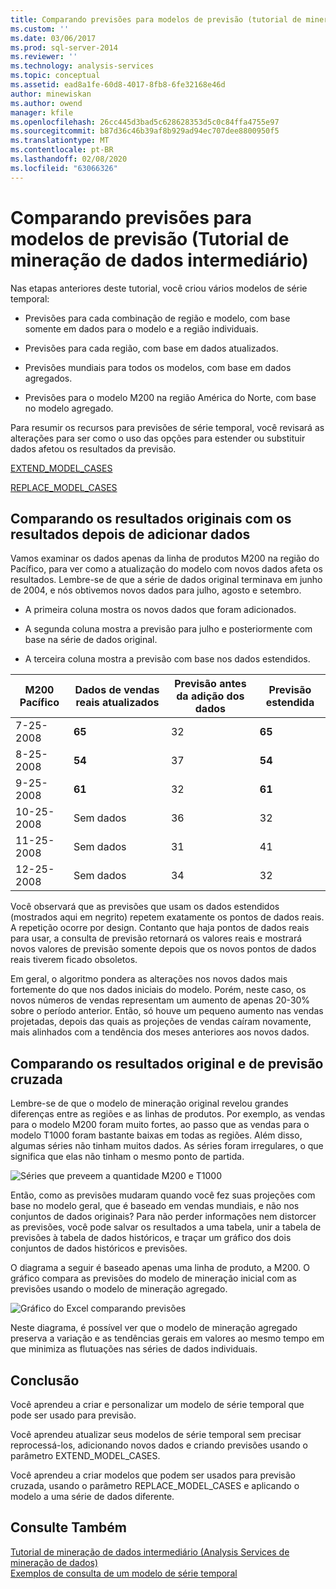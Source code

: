 ```yaml
---
title: Comparando previsões para modelos de previsão (tutorial de mineração de dados intermediários) | Microsoft Docs
ms.custom: ''
ms.date: 03/06/2017
ms.prod: sql-server-2014
ms.reviewer: ''
ms.technology: analysis-services
ms.topic: conceptual
ms.assetid: ead8a1fe-60d8-4017-8fb8-6fe32168e46d
author: minewiskan
ms.author: owend
manager: kfile
ms.openlocfilehash: 26cc445d3bad5c628628353d5c0c84ffa4755e97
ms.sourcegitcommit: b87d36c46b39af8b929ad94ec707dee8800950f5
ms.translationtype: MT
ms.contentlocale: pt-BR
ms.lasthandoff: 02/08/2020
ms.locfileid: "63066326"
---
```

# <a name="comparing-predictions-for-forecasting-models-intermediate-data-mining-tutorial"></a>Comparando previsões para modelos de previsão (Tutorial de mineração de dados intermediário)
  Nas etapas anteriores deste tutorial, você criou vários modelos de série temporal:  
  
-   Previsões para cada combinação de região e modelo, com base somente em dados para o modelo e a região individuais.  
  
-   Previsões para cada região, com base em dados atualizados.  
  
-   Previsões mundiais para todos os modelos, com base em dados agregados.  
  
-   Previsões para o modelo M200 na região América do Norte, com base no modelo agregado.  
  
 Para resumir os recursos para previsões de série temporal, você revisará as alterações para ser como o uso das opções para estender ou substituir dados afetou os resultados da previsão.  
  
 [EXTEND_MODEL_CASES](#bkmk_EXTEND)  
  
 [REPLACE_MODEL_CASES](#bkmk_REPLACE)  
  
##  <a name="bkmk_EXTEND"></a>Comparando os resultados originais com os resultados depois de adicionar dados  
 Vamos examinar os dados apenas da linha de produtos M200 na região do Pacífico, para ver como a atualização do modelo com novos dados afeta os resultados. Lembre-se de que a série de dados original terminava em junho de 2004, e nós obtivemos novos dados para julho, agosto e setembro.  
  
-   A primeira coluna mostra os novos dados que foram adicionados.  
  
-   A segunda coluna mostra a previsão para julho e posteriormente com base na série de dados original.  
  
-   A terceira coluna mostra a previsão com base nos dados estendidos.  
  
|**M200 Pacífico**|Dados de vendas reais atualizados|Previsão antes da adição dos dados|Previsão estendida|  
|----------------------|-----------------------------|------------------------------------|-------------------------|  
|7-25-2008|**65**|32|**65**|  
|8-25-2008|**54**|37|**54**|  
|9-25-2008|**61**|32|**61**|  
|10-25-2008|Sem dados|36|32|  
|11-25-2008|Sem dados|31|41|  
|12-25-2008|Sem dados|34|32|  
  
 Você observará que as previsões que usam os dados estendidos (mostrados aqui em negrito) repetem exatamente os pontos de dados reais. A repetição ocorre por design. Contanto que haja pontos de dados reais para usar, a consulta de previsão retornará os valores reais e mostrará novos valores de previsão somente depois que os novos pontos de dados reais tiverem ficado obsoletos.  
  
 Em geral, o algoritmo pondera as alterações nos novos dados mais fortemente do que nos dados iniciais do modelo. Porém, neste caso, os novos números de vendas representam um aumento de apenas 20-30% sobre o período anterior. Então, só houve um pequeno aumento nas vendas projetadas, depois das quais as projeções de vendas caíram novamente, mais alinhados com a tendência dos meses anteriores aos novos dados.  
  
##  <a name="bkmk_REPLACE"></a>Comparando os resultados original e de previsão cruzada  
 Lembre-se de que o modelo de mineração original revelou grandes diferenças entre as regiões e as linhas de produtos. Por exemplo, as vendas para o modelo M200 foram muito fortes, ao passo que as vendas para o modelo T1000 foram bastante baixas em todas as regiões. Além disso, algumas séries não tinham muitos dados. As séries foram irregulares, o que significa que elas não tinham o mesmo ponto de partida.  
  
 ![Séries que preveem a quantidade M200 e T1000](../../2014/tutorials/media/6series-defaultforecasting.gif "Séries que preveem a quantidade M200 e T1000")  
  
 Então, como as previsões mudaram quando você fez suas projeções com base no modelo geral, que é baseado em vendas mundiais, e não nos conjuntos de dados originais? Para não perder informações nem distorcer as previsões, você pode salvar os resultados a uma tabela, unir a tabela de previsões à tabela de dados históricos, e traçar um gráfico dos dois conjuntos de dados históricos e previsões.  
  
 O diagrama a seguir é baseado apenas uma linha de produto, a M200. O gráfico compara as previsões do modelo de mineração inicial com as previsões usando o modelo de mineração agregado.  
  
 ![Gráfico do Excel comparando previsões](../../2014/tutorials/media/m200-predictions-compared.gif "Gráfico do Excel comparando previsões")  
  
 Neste diagrama, é possível ver que o modelo de mineração agregado preserva a variação e as tendências gerais em valores ao mesmo tempo em que minimiza as flutuações nas séries de dados individuais.  
  
## <a name="conclusion"></a>Conclusão  
 Você aprendeu a criar e personalizar um modelo de série temporal que pode ser usado para previsão.  
  
 Você aprendeu atualizar seus modelos de série temporal sem precisar reprocessá-los, adicionando novos dados e criando previsões usando o parâmetro EXTEND_MODEL_CASES.  
  
 Você aprendeu a criar modelos que podem ser usados para previsão cruzada, usando o parâmetro REPLACE_MODEL_CASES e aplicando o modelo a uma série de dados diferente.  
  
## <a name="see-also"></a>Consulte Também  
 [Tutorial de mineração de dados intermediário &#40;Analysis Services de mineração de dados&#41;](../../2014/tutorials/intermediate-data-mining-tutorial-analysis-services-data-mining.md)   
 [Exemplos de consulta de um modelo de série temporal](../../2014/analysis-services/data-mining/time-series-model-query-examples.md)  
  
  
